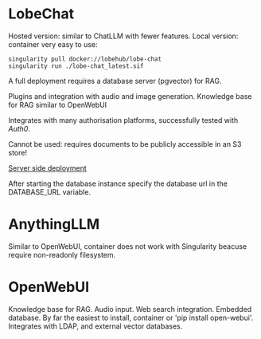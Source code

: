 
# LobeChat

Hosted version: similar to ChatLLM with fewer features.
Local version: container very easy to use:
```
singularity pull docker://lobehub/lobe-chat
singularity run ./lobe-chat_latest.sif
```

A full deployment requires a database server (pgvector) for RAG.

Plugins and integration with audio and image generation.
Knowledge base for RAG similar to OpenWebUI

Integrates with many authorisation platforms, successfully tested with *Auth0*.

Cannot be used: requires documents to be publicly accessible in an S3 store!


[Server side deployment](https://lobehub.com/docs/self-hosting/server-database/docker)

After starting the database instance specify the database url in
the DATABASE_URL variable.


# AnythingLLM

Similar to OpenWebUI, container does not work with Singularity beacuse require
non-readonly filesystem.

# OpenWebUI

Knowledge base for RAG.
Audio input.
Web search integration.
Embedded database.
By far the easiest to install, container or 'pip install open-webui'.
Integrates with LDAP, and external vector databases.
